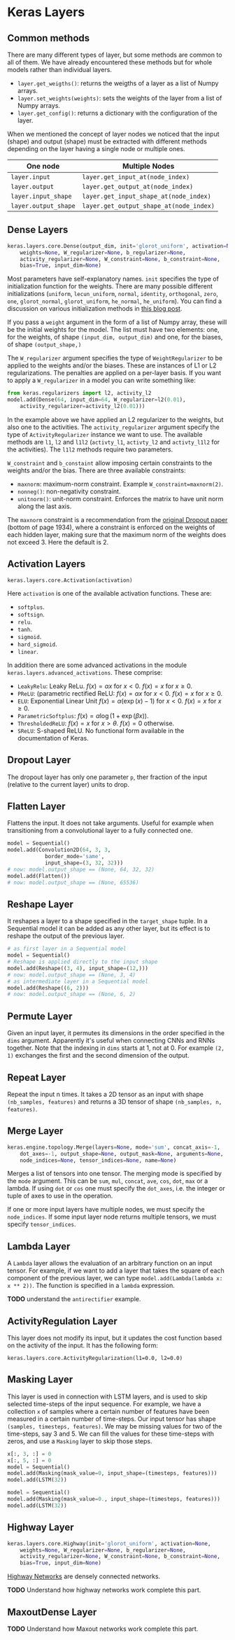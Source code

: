 # Keras Layers

## Common methods

There are many different types of layer, but some methods are common to all of them. We have already encountered these methods but for whole models rather than individual layers.

- `layer.get_weigths()`: returns the weigths of a layer as a list of Numpy arrays.
- `layer.set_weights(weights)`: sets the weights of the layer from a list of Numpy arrays.
- `layer.get_config()`: returns a dictionary with the configuration of the layer.

When we mentioned the concept of layer nodes we noticed that the input (shape) and output (shape) must be extracted with different methods depending on the layer having a single node or multiple ones.

| One node | Multiple Nodes |
|----------|----------------|
| `layer.input` | `layer.get_input_at(node_index)` |
| `layer.output` | `layer.get_output_at(node_index)` |
| `layer.input_shape` | `layer.get_input_shape_at(node_index)` |
| `layer.output_shape` | `layer.get_output_shape_at(node_index)` |

## Dense Layers

``` python
keras.layers.core.Dense(output_dim, init='glorot_uniform', activation=None,
	weights=None, W_regularizer=None, b_regularizer=None,
	activity_regularizer=None, W_constraint=None, b_constraint=None,
	bias=True, input_dim=None)
```

Most parameters have self-explanatory names. `init` specifies the type of initialization function for the weights. There are many possible different initializations (`uniform`, `lecun_uniform`, `normal`, `identity`, `orthogonal`, `zero`, `one`, `glorot_normal`, `glorot_uniform`, `he_normal`, `he_uniform`). You can find a discussion on various initialization methods in [this blog post](http://deepdish.io/2015/02/24/network-initialization/).

If you pass a `weight` argument in the form of a list of Numpy array, these will be the initial weights for the model. The list must have two elements: one, for the weights, of shape `(input_dim, output_dim)` and one, for the biases, of shape `(output_shape,)`

The `W_regularizer` argument specifies the type of `WeightRegularizer` to be applied to the weights and/or the biases. These are instances of L1 or L2 regularizations. The penalties are applied on a per-layer basis. If you want to apply a `W_regularizer` in a model you can write something like:

``` python
from keras.regularizers import l2, activity_l2
model.add(Dense(64, input_dim=64, W_regularizer=l2(0.01), 
	activity_regularizer=activity_l2(0.01)))
```

In the example above we have applied an L2 regularizer to the weights, but also one to the activities. The `activity_regularizer` argument specify the type of `ActivityRegularizer` instance we want to use. The available methods are `l1`, `l2` and `l1l2` (`activty_l1`, `activty_l2` and `activty_l1l2` for the activities). The `l1l2` methods require two parameters.

`W_constraint` and `b_constaint` allow imposing certain constraints to the weights and/or the bias. There are three available constraints:

- `maxnorm`: maximum-norm constraint. Example `W_constraint=maxnorm(2)`.
- `nonneg()`: non-negativity constraint.
- `unitnorm()`: unit-norm constraint. Enforces the matrix to have unit norm along the last axis.

The `maxnorm` constraint is a recommendation from the [original Dropout paper](http://jmlr.org/papers/volume15/srivastava14a/srivastava14a.pdf) (bottom of page 1934), where a constraint is enforced on the weights of each hidden layer, making sure that the maximum norm of the weights does not exceed 3. Here the default is 2.

## Activation Layers

`keras.layers.core.Activation(activation)`

Here `activation` is one of the available activation functions. These are:

- `softplus`.
- `softsign`.
- `relu`.
- `tanh`.
- `sigmoid`.
- `hard_sigmoid`.
- `linear`.

In addition there are some advanced activations in the module `keras.layers.advanced_activations`. These comprise:

- `LeakyRelu`: Leaky ReLu. $f(x) = \alpha x$ for $x < 0$. $f(x) = x$ for $x \ge 0$.
- `PReLU`: (parametric rectified ReLU: $f(x) = \alpha x$ for $x < 0$. $f(x) = x$ for $x \ge 0$.
- `ELU`: Exponential Linear Unit $f(x) = \alpha (\exp(x) - 1)$ for $x < 0$. $f(x) = x$ for $x \ge 0$.
- `ParametricSoftplus`: $f(x) = \alpha \log(1 + \exp(\beta x))$.
- `ThresholdedReLU`: $f(x) = x$ for $x > \theta$. $f(x) = 0$ otherwise.
- `SReLU`: S-shaped ReLU. No functional form available in the documentation of Keras.

## Dropout Layer

The dropout layer has only one parameter `p`, ther fraction of the input (relative to the current layer) units to drop.

## Flatten Layer

Flattens the input. It does not take arguments. Useful for example when transitioning from a convolutional layer to a fully connected one.

``` python
model = Sequential()
model.add(Convolution2D(64, 3, 3,
            border_mode='same',
            input_shape=(3, 32, 32)))
# now: model.output_shape == (None, 64, 32, 32)
model.add(Flatten())
# now: model.output_shape == (None, 65536)
```

## Reshape Layer

It reshapes a layer to a shape specified in the `target_shape` tuple. In a Sequential model it can be added as any other layer, but its effect is to reshape the output of the previous layer.

``` python
# as first layer in a Sequential model
model = Sequential()
# Reshape is applied directly to the input shape
model.add(Reshape((3, 4), input_shape=(12,)))
# now: model.output_shape == (None, 3, 4)
# as intermediate layer in a Sequential model
model.add(Reshape((6, 2)))
# now: model.output_shape == (None, 6, 2)
```

## Permute Layer

Given an input layer, it permutes its dimensions in the order specified in the `dims` argument. Apparently it's useful when connecting CNNs and RNNs together. Note that the indexing in `dims` starts at 1, not at 0. For example `(2, 1)` exchanges the first and the second dimension of the output.


## Repeat Layer

Repeat the input n times. It takes a 2D tensor as an input with shape `(nb_samples, features)` and returns a 3D tensor of shape `(nb_samples, n, features)`.

## Merge Layer

```py
keras.engine.topology.Merge(layers=None, mode='sum', concat_axis=-1,
	dot_axes=-1, output_shape=None, output_mask=None, arguments=None,
	node_indices=None, tensor_indices=None, name=None)
```

Merges a list of tensors into one tensor. The merging mode is specified by the `mode` argument. This can be `sum`, `mul`, `concat`, `ave`, `cos`, `dot`, `max` or a lambda. If using `dot` or `cos` one must specify the `dot_axes`, i.e. the integer or tuple of axes to use in the operation.

If one or more input layers have multiple nodes, we must specify the `node_indices`. If some input layer node returns multiple tensors, we must specify `tensor_indices`.

## Lambda Layer

A `Lambda` layer allows the evaluation of an arbitrary function on an input tensor. For example, if we want to add a layer that takes the square of each component of the previous layer, we can type `model.add(Lambda(lambda x: x ** 2))`. The function is specified in a `lambda` expression.

**TODO** understand the `antirectifier` example.

## ActivityRegulation Layer

This layer does not modify its input, but it updates the cost function based on the activity of the input. It has the following form:

`keras.layers.core.ActivityRegularization(l1=0.0, l2=0.0)`

## Masking Layer

This layer is used in connection with LSTM layers, and is used to skip selected time-steps of the input sequence. For example, we have a collection `x` of samples where a certain number of features have been measured in a certain number of time-steps. Our input tensor has shape `(samples, timesteps, features)`. We may be missing values for two of the time-steps, say 3 and 5. We can fill the values for these time-steps with zeros, and use a `Masking` layer to skip those steps.

``` python
x[:, 3, :] = 0
x[:, 5, :] = 0
model = Sequential()
model.add(Masking(mask_value=0, input_shape=(timesteps, features)))
model.add(LSTM(32))
```

``` python
model = Sequential()
model.add(Masking(mask_value=0., input_shape=(timesteps, features)))
model.add(LSTM(32))
```

## Highway Layer 

```py
keras.layers.core.Highway(init='glorot_uniform', activation=None,
	weights=None, W_regularizer=None, b_regularizer=None,
	activity_regularizer=None, W_constraint=None, b_constraint=None, 
	bias=True, input_dim=None)
```
[Highway Networks](https://arxiv.org/pdf/1505.00387v2.pdf) are densely connected networks. 

**TODO** Understand how highway networks work complete this part.

## MaxoutDense Layer 

**TODO** Understand how Maxout networks work complete this part.
